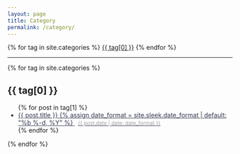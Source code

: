```yaml
---
layout: page
title: Category
permalink: /category/
---
```


<div class="tags-expo">
  <div class="tags-expo-list">
    {% for tag in site.categories %}
    <a href="#{{ tag[0] | slugify }}" class="post-tag">{{ tag[0] }}</a>
    {% endfor %}
  </div>
  <hr/>
  <div class="tags-expo-section">
    {% for tag in site.categories %}
    <h2 id="{{ tag[0] | slugify }}">{{ tag[0] }}</h2>
    <ul class="tags-expo-posts">
      {% for post in tag[1] %}
      <a style="color:#343851;" href="{{ site.baseurl }}{{ post.url }}">
      <li>
        <div>
          {{ post.title }}
          {% assign date_format = site.sleek.date_format | default: "%b %-d, %Y" %}
          <small style="padding-left:7px;color:#a0a0a0;">{{ post.date | date: date_format }}</small>
        </div>
      </li>
      </a>
      {% endfor %}
    </ul>
    {% endfor %}
  </div>
</div>
